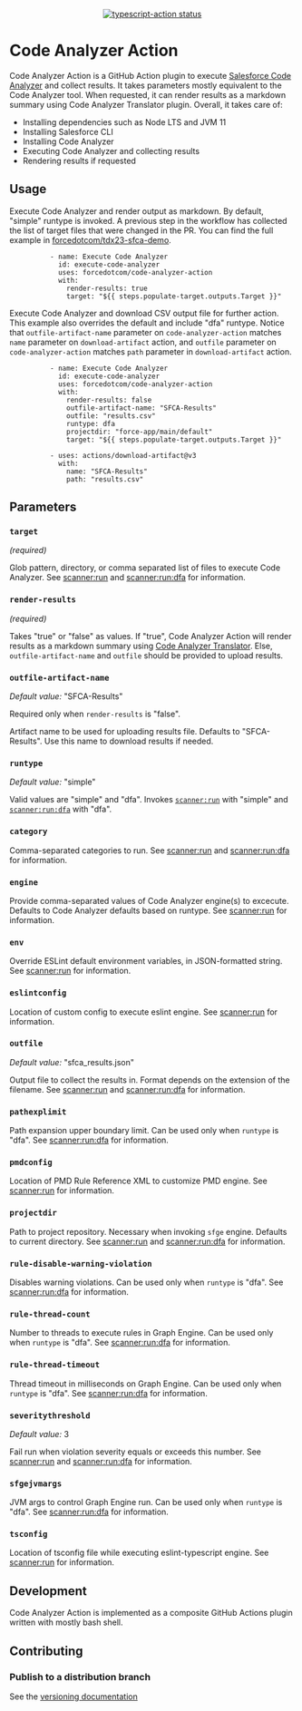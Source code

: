 <p align="center">
  <a href="https://github.com/actions/typescript-action/actions"><img alt="typescript-action status" src="https://github.com/actions/typescript-action/workflows/build-test/badge.svg"></a>
</p>

# Code Analyzer Action

Code Analyzer Action is a GitHub Action plugin to execute [Salesforce Code Analyzer](https://forcedotcom.github.io/sfdx-scanner/) and collect results. It takes parameters mostly equivalent to the Code Analyzer tool. When requested, it can render results as a markdown summary using Code Analyzer Translator plugin.
Overall, it takes care of:

* Installing dependencies such as Node LTS and JVM 11
* Installing Salesforce CLI
* Installing Code Analyzer
* Executing Code Analyzer and collecting results
* Rendering results if requested

## Usage

Execute Code Analyzer and render output as markdown. By default, "simple" runtype is invoked. A previous step in the workflow has collected the list of target files that were changed in the PR. You can find the full example in [forcedotcom/tdx23-sfca-demo](https://github.com/forcedotcom/tdx23-sfca-demo).

```
          - name: Execute Code Analyzer
            id: execute-code-analyzer
            uses: forcedotcom/code-analyzer-action
            with:
              render-results: true
              target: "${{ steps.populate-target.outputs.Target }}"
```

Execute Code Analyzer and download CSV output file for further action. This example also overrides the default and include "dfa" runtype. Notice that `outfile-artifact-name` parameter on `code-analyzer-action` matches `name` parameter on `download-artifact` action, and `outfile` parameter on `code-analyzer-action` matches `path` parameter in `download-artifact` action.

```
          - name: Execute Code Analyzer
            id: execute-code-analyzer
            uses: forcedotcom/code-analyzer-action
            with:
              render-results: false
              outfile-artifact-name: "SFCA-Results"
              outfile: "results.csv"
              runtype: dfa
              projectdir: "force-app/main/default"
              target: "${{ steps.populate-target.outputs.Target }}"
              
          - uses: actions/download-artifact@v3
            with:
              name: "SFCA-Results"
              path: "results.csv"
```

## Parameters

### `target`

*(required)*

Glob pattern, directory, or comma separated list of files to execute Code Analyzer. See [scanner:run](https://forcedotcom.github.io/sfdx-scanner/en/v3.x/scanner-commands/run/) and [scanner:run:dfa](https://forcedotcom.github.io/sfdx-scanner/en/v3.x/scanner-commands/dfa/) for information.

### `render-results`

*(required)*

Takes "true" or "false" as values. If "true", Code Analyzer Action will render results as a markdown summary using [Code Analyzer Translator](). Else, `outfile-artifact-name` and `outfile` should be provided to upload results.

### `outfile-artifact-name`

*Default value:* "SFCA-Results"

Required only when `render-results` is "false".

Artifact name to be used for uploading results file. Defaults to "SFCA-Results". Use this name to download results if needed.

### `runtype`

*Default value:* "simple"

Valid values are "simple" and "dfa". Invokes [`scanner:run`](https://forcedotcom.github.io/sfdx-scanner/en/v3.x/scanner-commands/run/) with "simple" and [`scanner:run:dfa`](https://forcedotcom.github.io/sfdx-scanner/en/v3.x/scanner-commands/dfa/) with "dfa".

### `category`

Comma-separated categories to run. See [scanner:run](https://forcedotcom.github.io/sfdx-scanner/en/v3.x/scanner-commands/run/) and [scanner:run:dfa](https://forcedotcom.github.io/sfdx-scanner/en/v3.x/scanner-commands/dfa/) for information.

### `engine`

Provide comma-separated values of Code Analyzer engine(s) to excecute. Defaults to Code Analyzer defaults based on runtype. See [scanner:run](https://forcedotcom.github.io/sfdx-scanner/en/v3.x/scanner-commands/run/) for information.


### `env`

Override ESLint default environment variables, in JSON-formatted string. See [scanner:run](https://forcedotcom.github.io/sfdx-scanner/en/v3.x/scanner-commands/run/) for information.


### `eslintconfig`

Location of custom config to execute eslint engine. See [scanner:run](https://forcedotcom.github.io/sfdx-scanner/en/v3.x/scanner-commands/run/) for information.

### `outfile`

*Default value:* "sfca_results.json"

Output file to collect the results in. Format depends on the extension of the filename. See [scanner:run](https://forcedotcom.github.io/sfdx-scanner/en/v3.x/scanner-commands/run/) and [scanner:run:dfa](https://forcedotcom.github.io/sfdx-scanner/en/v3.x/scanner-commands/dfa/) for information.


### `pathexplimit`

Path expansion upper boundary limit. Can be used only when `runtype` is "dfa". See [scanner:run:dfa](https://forcedotcom.github.io/sfdx-scanner/en/v3.x/scanner-commands/dfa/) for information.

### `pmdconfig`

Location of PMD Rule Reference XML to customize PMD engine. See [scanner:run](https://forcedotcom.github.io/sfdx-scanner/en/v3.x/scanner-commands/run/) for information.

### `projectdir`

Path to project repository. Necessary when invoking `sfge` engine. Defaults to current directory. See [scanner:run](https://forcedotcom.github.io/sfdx-scanner/en/v3.x/scanner-commands/run/) and [scanner:run:dfa](https://forcedotcom.github.io/sfdx-scanner/en/v3.x/scanner-commands/dfa/) for information.


### `rule-disable-warning-violation`

Disables warning violations. Can be used only when `runtype` is "dfa". See [scanner:run:dfa](https://forcedotcom.github.io/sfdx-scanner/en/v3.x/scanner-commands/dfa/) for information.

### `rule-thread-count`

Number to threads to execute rules in Graph Engine. Can be used only when `runtype` is "dfa". See [scanner:run:dfa](https://forcedotcom.github.io/sfdx-scanner/en/v3.x/scanner-commands/dfa/) for information.

### `rule-thread-timeout`

Thread timeout in milliseconds on Graph Engine. Can be used only when `runtype` is "dfa". See [scanner:run:dfa](https://forcedotcom.github.io/sfdx-scanner/en/v3.x/scanner-commands/dfa/) for information.

### `severitythreshold`

*Default value:* 3

Fail run when violation severity equals or exceeds this number. See [scanner:run](https://forcedotcom.github.io/sfdx-scanner/en/v3.x/scanner-commands/run/) and [scanner:run:dfa](https://forcedotcom.github.io/sfdx-scanner/en/v3.x/scanner-commands/dfa/) for information.

### `sfgejvmargs`

JVM args to control Graph Engine run. Can be used only when `runtype` is "dfa". See [scanner:run:dfa](https://forcedotcom.github.io/sfdx-scanner/en/v3.x/scanner-commands/dfa/) for information.


### `tsconfig`

Location of tsconfig file while executing eslint-typescript engine. See [scanner:run](https://forcedotcom.github.io/sfdx-scanner/en/v3.x/scanner-commands/run/) for information.

## Development

Code Analyzer Action is implemented as a composite GitHub Actions plugin written with mostly bash shell.

## Contributing

### Publish to a distribution branch
 

See the [versioning documentation](https://github.com/actions/toolkit/blob/master/docs/action-versioning.md)


